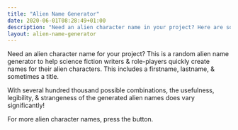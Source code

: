 ```yaml
---
title: "Alien Name Generator"
date: 2020-06-01T08:28:49+01:00
description: "Need an alien character name in your project? Here are some randomly generated alien names"
layout: alien-name-generator
---
```


Need an alien character name for your project? This is a random alien name generator to help science fiction writers & role-players quickly create names for their alien characters. This includes a firstname, lastname, & sometimes a title.

With several hundred thousand possible combinations, the usefulness, legibility, & strangeness of the generated alien names does vary significantly!

For more alien character names, press the button. 